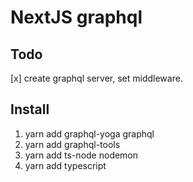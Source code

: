 # NextJS graphql

## Todo
[x] create graphql server, set middleware.

## Install
1. yarn add graphql-yoga graphql 
2. yarn add graphql-tools
3. yarn add ts-node nodemon
4. yarn add typescript